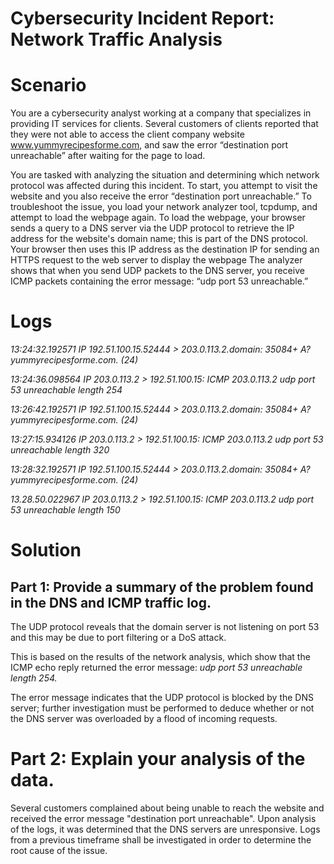 
# Cybersecurity Incident Report: Network Traffic Analysis

# Scenario

You are a cybersecurity analyst working at a company that specializes in providing IT services for clients. Several customers of clients reported that they were not able to access the client company website www.yummyrecipesforme.com, and saw the error “destination port unreachable” after waiting for the page to load. 

You are tasked with analyzing the situation and determining which network protocol was affected during this incident. To start, you attempt to visit the website and you also receive the error “destination port unreachable.” To troubleshoot the issue, you load your network analyzer tool, tcpdump, and attempt to load the webpage again. To load the webpage, your browser sends a query to a DNS server via the UDP protocol to retrieve the IP address for the website's domain name; this is part of the DNS protocol. Your browser then uses this IP address as the destination IP for sending an HTTPS request to the web server to display the webpage  The analyzer shows that when you send UDP packets to the DNS server, you receive ICMP packets containing the error message: “udp port 53 unreachable.” 

# Logs

_13:24:32.192571 IP 192.51.100.15.52444 > 203.0.113.2.domain: 35084+ A?
yummyrecipesforme.com. (24)_

_13:24:36.098564 IP 203.0.113.2 > 192.51.100.15: ICMP 203.0.113.2
udp port 53 unreachable length 254_

_13:26:42.192571 IP 192.51.100.15.52444 > 203.0.113.2.domain: 35084+ A?
yummyrecipesforme.com. (24)_

_13:27:15.934126 IP 203.0.113.2 > 192.51.100.15: ICMP 203.0.113.2
udp port 53 unreachable length 320_

_13:28:32.192571 IP 192.51.100.15.52444 > 203.0.113.2.domain: 35084+ A?
yummyrecipesforme.com. (24)_

_13.28.50.022967 IP 203.0.113.2 > 192.51.100.15: ICMP 203.0.113.2
udp port 53 unreachable length 150_

# Solution

## Part 1: Provide a summary of the problem found in the DNS and ICMP traffic log.

The UDP protocol reveals that the domain server is not listening on port 53 and this may be due to port filtering or a DoS attack.

This is based on the results of the network analysis, which show that the ICMP echo reply
returned the error message: _udp port 53 unreachable length 254._

The error message indicates that the UDP protocol is blocked by the DNS server; further investigation must be performed to deduce whether or not the DNS server was overloaded by a flood of incoming requests.

# Part 2: Explain your analysis of the data.

Several customers complained about being unable to reach the website and received the error message "destination port unreachable". Upon analysis of the logs, it was determined that the DNS servers are unresponsive. Logs from a previous timeframe shall be investigated in order to determine the root cause of the issue.




